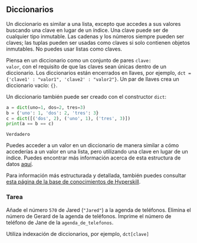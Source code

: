 ## Diccionarios

Un diccionario es similar a una lista, excepto que accedes a sus valores buscando una 
clave en lugar de un índice. Una clave puede ser de cualquier tipo inmutable. Las cadenas y los números siempre pueden 
ser claves; las tuplas pueden ser usadas como claves si solo contienen objetos inmutables. 
No puedes usar listas como claves.

Piensa en un diccionario como un conjunto de pares <code>clave: valor</code>, con el requisito 
de que las claves sean únicas dentro de un diccionario. Los diccionarios están encerrados 
en llaves, por ejemplo, `dct = {'clave1' : "valor1", 'clave2' : "valor2"}`. Un par de 
llaves crea un diccionario vacío: `{}`.  

Un diccionario también puede ser creado con el constructor `dict`: 
```python
a = dict(uno=1, dos=2, tres=3)
b = {'uno': 1, 'dos': 2, 'tres': 3}
c = dict([('dos', 2), ('uno', 1), ('tres', 3)])
print(a == b == c)
```
```text
Verdadero
```

Puedes acceder a un valor en un diccionario de manera similar a cómo accederías a un valor en una lista,
pero utilizando una clave en lugar de un índice. Puedes encontrar más información acerca de esta estructura de datos 
<a href="https://docs.python.org/3/tutorial/datastructures.html#dictionaries">aquí</a>.

Para información más estructurada y detallada, también puedes consultar [esta página de la base de conocimientos de Hyperskill](https://hyperskill.org/learn/step/6481?utm_source=jba&utm_medium=jba_courses_links).

### Tarea
Añade el número `570` de Jared (`"Jared"`) a la agenda de teléfonos.
Elimina el número de Gerard de la agenda de teléfonos.
Imprime el número de teléfono de Jane de la `agenda_de_telefonos`.  

<div class='hint'>Utiliza indexación de diccionarios, por ejemplo, <code>dct[clave]</code></div>